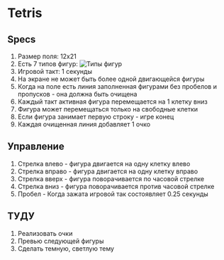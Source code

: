 # Tetris

## Specs

1. Размер поля: 12х21
2. Есть 7 типов фигур: ![Типы фигур](https://upload.wikimedia.org/wikipedia/commons/3/39/Tetrominoes_IJLO_STZ_Worlds.svg)
3. Игровой такт: 1 секунды
4. На экране не может быть более одной двигающейся фигуры
5. Когда на поле есть линия заполненная фигурами без пробелов и пропусков - она должна быть очищена
6. Каждый такт активная фигура перемещается на 1 клетку вниз
7. Фигура может перемещаться только на свободные клетки
8. Если фигура занимает первую строку - игре конец
9. Каждая очищенная линия добавляет 1 очко

## Управление

1. Стрелка влево - фигура двигается на одну клетку влево
2. Стрелка вправо - фигура двигается на одну клетку вправо
3. Стрелка вверх - фигура поворачивается по часовой стрелке
4. Стрелка вниз - фигура поворачивается против часовой стрелке
5. Пробел - Когда зажата игровой так состоявляет 0.25 секунды

## ТУДУ

1. Реализовать очки
2. Превью следующей фигуры
3. Сделать темную, светлую тему
